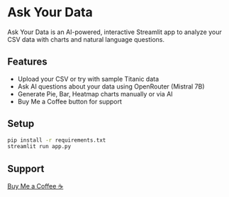 # Ask Your Data

Ask Your Data is an AI-powered, interactive Streamlit app to analyze your CSV data with charts and natural language questions.

## Features

- Upload your CSV or try with sample Titanic data
- Ask AI questions about your data using OpenRouter (Mistral 7B)
- Generate Pie, Bar, Heatmap charts manually or via AI
- Buy Me a Coffee button for support

## Setup

```bash
pip install -r requirements.txt
streamlit run app.py
```

## Support

[Buy Me a Coffee ☕](https://coff.ee/databite)